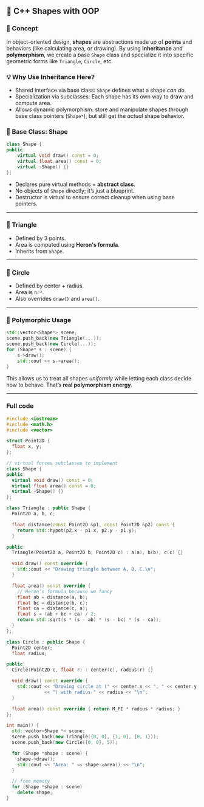 ## 📐 C++ Shapes with OOP

### 🧠 Concept

In object-oriented design, **shapes** are abstractions made up of **points** and behaviors (like calculating area, or drawing). By using **inheritance** and **polymorphism**, we create a base `Shape` class and specialize it into specific geometric forms like `Triangle`, `Circle`, etc.

### 💡 Why Use Inheritance Here?

* Shared interface via base class: `Shape` defines what a shape *can do*.
* Specialization via subclasses: Each shape has its own way to draw and compute area.
* Allows dynamic polymorphism: store and manipulate shapes through base class pointers (`Shape*`), but still get the *actual* shape behavior.

### 🧱 Base Class: Shape

```cpp
class Shape {
public:
    virtual void draw() const = 0;
    virtual float area() const = 0;
    virtual ~Shape() {}
};
```

* Declares pure virtual methods = **abstract class**.
* No objects of `Shape` directly; it’s just a blueprint.
* Destructor is virtual to ensure correct cleanup when using base pointers.

---

### 🔺 Triangle

* Defined by 3 points.
* Area is computed using **Heron's formula**.
* Inherits from `Shape`.

---

### 🔵 Circle

* Defined by center + radius.
* Area is `πr²`.
* Also overrides `draw()` and `area()`.

---

### 🧪 Polymorphic Usage

```cpp
std::vector<Shape*> scene;
scene.push_back(new Triangle(...));
scene.push_back(new Circle(...));
for (Shape* s : scene) {
    s->draw();
    std::cout << s->area();
}
```

This allows us to treat all shapes *uniformly* while letting each class decide how to behave. That’s **real polymorphism energy**.

---

### Full code

```cpp
#include <iostream>
#include <math.h>
#include <vector>

struct Point2D {
  float x, y;
};

// virtual forces subclasses to implement
class Shape {
public:
  virtual void draw() const = 0;
  virtual float area() const = 0;
  virtual ~Shape() {}
};

class Triangle : public Shape {
  Point2D a, b, c;

  float distance(const Point2D &p1, const Point2D &p2) const {
    return std::hypot(p2.x - p1.x, p2.y - p1.y);
  }

public:
  Triangle(Point2D a, Point2D b, Point2D c) : a(a), b(b), c(c) {}

  void draw() const override {
    std::cout << "Drawing triangle between A, B, C.\n";
  }

  float area() const override {
    // Heron’s formula because we fancy
    float ab = distance(a, b);
    float bc = distance(b, c);
    float ca = distance(c, a);
    float s = (ab + bc + ca) / 2;
    return std::sqrt(s * (s - ab) * (s - bc) * (s - ca));
  }
};

class Circle : public Shape {
  Point2D center;
  float radius;

public:
  Circle(Point2D c, float r) : center(c), radius(r) {}

  void draw() const override {
    std::cout << "Drawing circle at (" << center.x << ", " << center.y
              << ") with radius " << radius << "\n";
  }

  float area() const override { return M_PI * radius * radius; }
};

int main() {
  std::vector<Shape *> scene;
  scene.push_back(new Triangle({0, 0}, {1, 0}, {0, 1}));
  scene.push_back(new Circle({0, 0}, 5));

  for (Shape *shape : scene) {
    shape->draw();
    std::cout << "Area: " << shape->area() << "\n";
  }

  // free memory
  for (Shape *shape : scene)
    delete shape;
}
```
